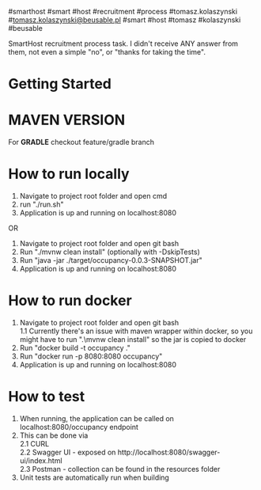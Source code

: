#smarthost #smart #host #recruitment #process #tomasz.kolaszynski #tomasz.kolaszynski@beusable.pl #smart #host #tomasz #kolaszynski #beusable 

SmartHost recruitment process task. I didn't receive ANY answer from them, not even a simple "no", or "thanks for taking the time".

# Getting Started

# MAVEN VERSION
For **GRADLE** checkout feature/gradle branch

# How to run locally

1. Navigate to project root folder and open cmd
2. run "./run.sh"
3. Application is up and running on localhost:8080

OR

1. Navigate to project root folder and open git bash
2. Run "./mvnw clean install" (optionally with -DskipTests)
3. Run "java -jar ./target/occupancy-0.0.3-SNAPSHOT.jar"
4. Application is up and running on localhost:8080

# How to run docker

1. Navigate to project root folder and open git bash  
    1.1 Currently there's an issue with maven wrapper within docker,
        so you might have to run ".\mvnw clean install" so the jar is copied to docker  
2. Run "docker build -t occupancy ."
3. Run "docker run -p 8080:8080 occupancy"
4. Application is up and running on localhost:8080

# How to test

1. When running, the application can be called on localhost:8080/occupancy endpoint
2. This can be done via  
    2.1 CURL  
    2.2 Swagger UI - exposed on http://localhost:8080/swagger-ui/index.html  
    2.3 Postman - collection can be found in the resources folder  
3. Unit tests are automatically run when building
